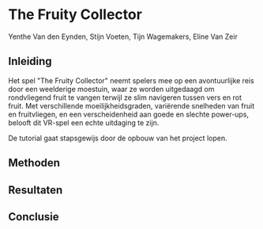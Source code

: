 # The Fruity Collector
Yenthe Van den Eynden, Stijn Voeten, Tijn Wagemakers, Eline Van Zeir

## Inleiding 

Het spel "The Fruity Collector" neemt spelers mee op een avontuurlijke reis door een weelderige moestuin, waar ze worden uitgedaagd om rondvliegend fruit te vangen terwijl ze slim navigeren tussen vers en rot fruit. Met verschillende moeilijkheidsgraden, variërende snelheden van fruit en fruitvliegen, en een verscheidenheid aan goede en slechte power-ups, belooft dit VR-spel een echte uitdaging te zijn.

De tutorial gaat stapsgewijs door de opbouw van het project lopen. 

## Methoden 


## Resultaten


## Conclusie 
